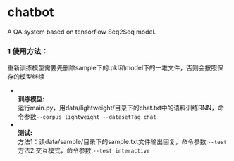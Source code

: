 # chatbot
A QA system based on tensorflow Seq2Seq model.

### 1 使用方法：
重新训练模型需要先删除sample下的.pkl和model下的一堆文件，否则会按照保存的模型继续
* <br>**训练模型:**
 <br>运行main.py，用data/lightweight/目录下的chat.txt中的语料训练RNN，命令参数`--corpus lightweight --datasetTag chat`
* <br>**测试:**
<br>方法1：读data/sample/目录下的sample.txt文件输出回复，命令参数:`--test` 
<br>方法2:交互模式，命令参数:`--test interactive`
